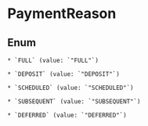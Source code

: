 
# PaymentReason

## Enum


    * `FULL` (value: `"FULL"`)

    * `DEPOSIT` (value: `"DEPOSIT"`)

    * `SCHEDULED` (value: `"SCHEDULED"`)

    * `SUBSEQUENT` (value: `"SUBSEQUENT"`)

    * `DEFERRED` (value: `"DEFERRED"`)



